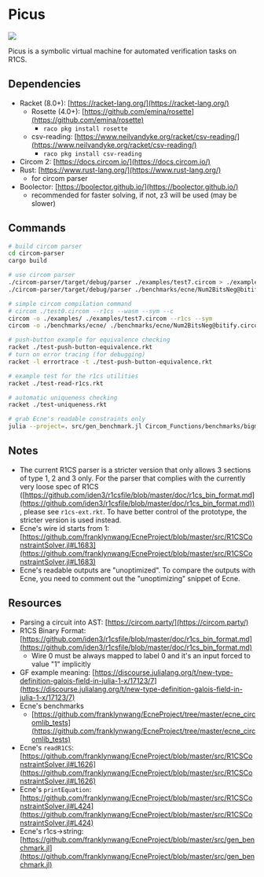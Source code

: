 # Picus

<div align="left"><img src="https://img.shields.io/badge/tokamak-0.1-blueviolet?labelColor=blueviolet&color=3d3d3d"></div>

Picus is a symbolic virtual machine for automated verification tasks on R1CS.

## Dependencies

- Racket (8.0+): [https://racket-lang.org/](https://racket-lang.org/)
  - Rosette (4.0+): [https://github.com/emina/rosette](https://github.com/emina/rosette)
    - `raco pkg install rosette`
  - csv-reading: [https://www.neilvandyke.org/racket/csv-reading/](https://www.neilvandyke.org/racket/csv-reading/)
    - `raco pkg install csv-reading`
- Circom 2: [https://docs.circom.io/](https://docs.circom.io/)
- Rust: [https://www.rust-lang.org/](https://www.rust-lang.org/)
  - for circom parser
- Boolector: [https://boolector.github.io/](https://boolector.github.io/)
  - recommended for faster solving, if not, z3 will be used (may be slower)



## Commands

```bash
# build circom parser
cd circom-parser
cargo build

# use circom parser
./circom-parser/target/debug/parser ./examples/test7.circom > ./examples/test7.json
./circom-parser/target/debug/parser ./benchmarks/ecne/Num2BitsNeg@bitify.circom > ./benchmarks/ecne/Num2BitsNeg@bitify.json

# simple circom compilation command
# circom ./test0.circom --r1cs --wasm --sym --c
circom -o ./examples/ ./examples/test7.circom --r1cs --sym
circom -o ./benchmarks/ecne/ ./benchmarks/ecne/Num2BitsNeg@bitify.circom --r1cs --sym

# push-button example for equivalence checking
racket ./test-push-button-equivalence.rkt
# turn on error tracing (for debugging)
racket -l errortrace -t ./test-push-button-equivalence.rkt

# example test for the r1cs utilities
racket ./test-read-r1cs.rkt

# automatic uniqueness checking
racket ./test-uniqueness.rkt

# grab Ecne's readable constraints only
julia --project=. src/gen_benchmark.jl Circom_Functions/benchmarks/bigmod_5_2.r1cs > Circom_Functions/benchmarks/bigmod_5_2.txt
```

## Notes

- The current R1CS parser is a stricter version that only allows 3 sections of type 1, 2 and 3 only. For the parser that complies with the currently very loose spec of R1CS ([https://github.com/iden3/r1csfile/blob/master/doc/r1cs_bin_format.md](https://github.com/iden3/r1csfile/blob/master/doc/r1cs_bin_format.md)), please see `r1cs-ext.rkt`. To have better control of the prototype, the stricter version is used instead.
- Ecne's wire id starts from 1: [https://github.com/franklynwang/EcneProject/blob/master/src/R1CSConstraintSolver.jl#L1683](https://github.com/franklynwang/EcneProject/blob/master/src/R1CSConstraintSolver.jl#L1683)
- Ecne's readable outputs are "unoptimized". To compare the outputs with Ecne, you need to comment out the "unoptimizing" snippet of Ecne.

## Resources

- Parsing a circuit into AST: [https://circom.party/](https://circom.party/)
- R1CS Binary Format: [https://github.com/iden3/r1csfile/blob/master/doc/r1cs_bin_format.md](https://github.com/iden3/r1csfile/blob/master/doc/r1cs_bin_format.md)
  - Wire 0 must be always mapped to label 0 and it's an input forced to value "1" implicitly
- GF example meaning: [https://discourse.julialang.org/t/new-type-definition-galois-field-in-julia-1-x/17123/7](https://discourse.julialang.org/t/new-type-definition-galois-field-in-julia-1-x/17123/7)
- Ecne's benchmarks
  - [https://github.com/franklynwang/EcneProject/tree/master/ecne_circomlib_tests](https://github.com/franklynwang/EcneProject/tree/master/ecne_circomlib_tests)
- Ecne's `readR1CS`: [https://github.com/franklynwang/EcneProject/blob/master/src/R1CSConstraintSolver.jl#L1626](https://github.com/franklynwang/EcneProject/blob/master/src/R1CSConstraintSolver.jl#L1626)
- Ecne's `printEquation`: [https://github.com/franklynwang/EcneProject/blob/master/src/R1CSConstraintSolver.jl#L424](https://github.com/franklynwang/EcneProject/blob/master/src/R1CSConstraintSolver.jl#L424)
- Ecne's r1cs->string: [https://github.com/franklynwang/EcneProject/blob/master/src/gen_benchmark.jl](https://github.com/franklynwang/EcneProject/blob/master/src/gen_benchmark.jl)
